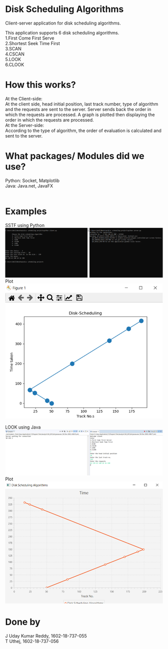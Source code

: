 # Disk Scheduling Algorithms

Client-server application for disk scheduling algorithms.<br>

This application supports 6 disk scheduling algorithms.<br>
1.First Come First Serve<br>
2.Shortest Seek Time First<br>
3.SCAN<br>
4.CSCAN<br>
5.LOOK<br>
6.CLOOK<br>

# How this works?<br>
At the Client-side:<br>
At the client side, head initial position, last track number, type of algorithm and the requests are sent to the server. Server sends back the order in which the requests are processed. A graph is plotted then displaying the order in which the requests are processed.<br>
At the Server-side:<br>
According to the type of algorithm, the order of evaluation is calculated and sent to the server.

# What packages/ Modules did we use?
Python: Socket, Matplotlib <br>
Java: Java.net, JavaFX<br> <br>

# Examples 
SSTF using Python<br>
![alt text](https://github.com/uthej1/DiskSchedulingAlgorithms/blob/main/DiskScheduling/Images/sstf%20cmd.PNG)<br>
Plot<br>
![alt text](https://github.com/uthej1/DiskSchedulingAlgorithms/blob/main/DiskScheduling/Images/sstf.PNG)<br><br>
LOOK using Java<br>
![alt text](https://github.com/uthej1/DiskSchedulingAlgorithms/blob/main/DiskScheduling/Images/scan%20eclipse.PNG)<br>
Plot<br>
![alt text](https://github.com/uthej1/DiskSchedulingAlgorithms/blob/main/DiskScheduling/Images/scan.PNG)

# Done by
J Uday Kumar Reddy, 1602-18-737-055<br>
T Uthej, 1602-18-737-056
